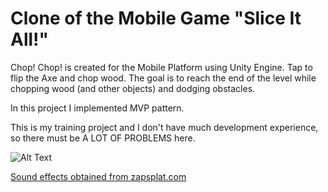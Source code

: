 # Clone of the Mobile Game "Slice It All!"
Chop! Chop! is created for the Mobile Platform using Unity Engine. Tap to flip the Axe and chop wood. The goal is to reach the end of the level while chopping wood (and other objects) and dodging obstacles.

In this project I implemented MVP pattern.

This is my training project and I don't have much development experience, so there must be A LOT OF PROBLEMS here.

![Alt Text](Assets/Demonstration/GifCreative.gif)

[Sound effects obtained from zapsplat.com](https://www.zapsplat.com)
